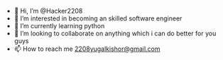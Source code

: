 - 👋 Hi, I’m @Hacker2208
- 👀 I’m interested in becoming an skilled software engineer 
- 🌱 I’m currently learning python 
- 💞️ I’m looking to collaborate on anything which i can do better for you guys 
- 📫 How to reach me 2208yugalkishor@gmail.com

<!---
Hacker2208/Hacker2208 is a ✨ special ✨ repository because its `README.md` (this file) appears on your GitHub profile.
You can click the Preview link to take a look at your changes.
--->
